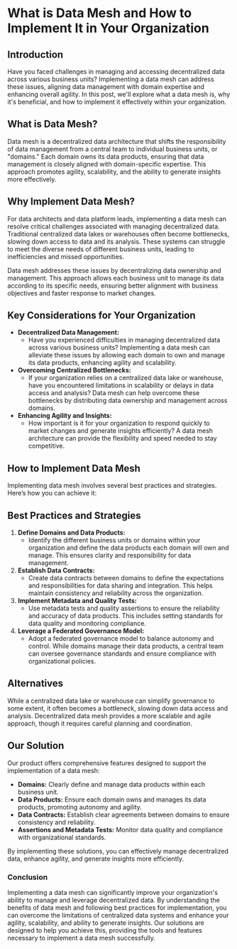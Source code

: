 # What is Data Mesh and How to Implement It in Your Organization

## Introduction

Have you faced challenges in managing and accessing decentralized data across various business units? Implementing a data mesh can address these issues, aligning data management with domain expertise and enhancing overall agility. In this post, we'll explore what a data mesh is, why it's beneficial, and how to implement it effectively within your organization.

## What is Data Mesh?

Data mesh is a decentralized data architecture that shifts the responsibility of data management from a central team to individual business units, or "domains." Each domain owns its data products, ensuring that data management is closely aligned with domain-specific expertise. This approach promotes agility, scalability, and the ability to generate insights more effectively.

## Why Implement Data Mesh?

For data architects and data platform leads, implementing a data mesh can resolve critical challenges associated with managing decentralized data. Traditional centralized data lakes or warehouses often become bottlenecks, slowing down access to data and its analysis. These systems can struggle to meet the diverse needs of different business units, leading to inefficiencies and missed opportunities.

Data mesh addresses these issues by decentralizing data ownership and management. This approach allows each business unit to manage its data according to its specific needs, ensuring better alignment with business objectives and faster response to market changes.

## Key Considerations for Your Organization

- **Decentralized Data Management:**
    - Have you experienced difficulties in managing decentralized data across various business units? Implementing a data mesh can alleviate these issues by allowing each domain to own and manage its data products, enhancing agility and scalability.
- **Overcoming Centralized Bottlenecks:**
    - If your organization relies on a centralized data lake or warehouse, have you encountered limitations in scalability or delays in data access and analysis? Data mesh can help overcome these bottlenecks by distributing data ownership and management across domains.
- **Enhancing Agility and Insights:**
    - How important is it for your organization to respond quickly to market changes and generate insights efficiently? A data mesh architecture can provide the flexibility and speed needed to stay competitive.

## How to Implement Data Mesh

Implementing data mesh involves several best practices and strategies. Here’s how you can achieve it:

## Best Practices and Strategies

1. **Define Domains and Data Products:**
    - Identify the different business units or domains within your organization and define the data products each domain will own and manage. This ensures clarity and responsibility for data management.
2. **Establish Data Contracts:**
    - Create data contracts between domains to define the expectations and responsibilities for data sharing and integration. This helps maintain consistency and reliability across the organization.
3. **Implement Metadata and Quality Tests:**
    - Use metadata tests and quality assertions to ensure the reliability and accuracy of data products. This includes setting standards for data quality and monitoring compliance.
4. **Leverage a Federated Governance Model:**
    - Adopt a federated governance model to balance autonomy and control. While domains manage their data products, a central team can oversee governance standards and ensure compliance with organizational policies.

## Alternatives

While a centralized data lake or warehouse can simplify governance to some extent, it often becomes a bottleneck, slowing down data access and analysis. Decentralized data mesh provides a more scalable and agile approach, though it requires careful planning and coordination.

## Our Solution

Our product offers comprehensive features designed to support the implementation of a data mesh:

- **Domains:** Clearly define and manage data products within each business unit.
- **Data Products:** Ensure each domain owns and manages its data products, promoting autonomy and agility.
- **Data Contracts:** Establish clear agreements between domains to ensure consistency and reliability.
- **Assertions and Metadata Tests:** Monitor data quality and compliance with organizational standards.

By implementing these solutions, you can effectively manage decentralized data, enhance agility, and generate insights more efficiently.

### Conclusion

Implementing a data mesh can significantly improve your organization's ability to manage and leverage decentralized data. By understanding the benefits of data mesh and following best practices for implementation, you can overcome the limitations of centralized data systems and enhance your agility, scalability, and ability to generate insights. Our solutions are designed to help you achieve this, providing the tools and features necessary to implement a data mesh successfully.